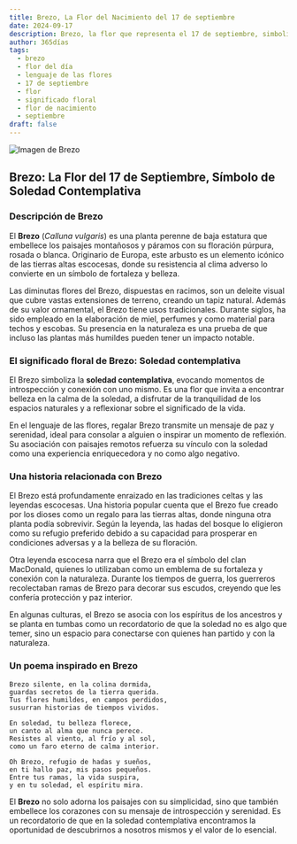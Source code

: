 ```yaml
---
title: Brezo, La Flor del Nacimiento del 17 de septiembre
date: 2024-09-17
description: Brezo, la flor que representa el 17 de septiembre, simboliza Soledad contemplativa. Descubre su fascinante historia, significado en el lenguaje de las flores y una poesía que celebra su belleza.
author: 365días
tags:
  - brezo
  - flor del día
  - lenguaje de las flores
  - 17 de septiembre
  - flor
  - significado floral
  - flor de nacimiento
  - septiembre
draft: false
---
```



![Imagen de Brezo](https://cdn.pixabay.com/photo/2015/11/04/09/33/erika-1022165_960_720.jpg#center)


## Brezo: La Flor del 17 de Septiembre, Símbolo de Soledad Contemplativa

### Descripción de Brezo

El **Brezo** (_Calluna vulgaris_) es una planta perenne de baja estatura que embellece los paisajes montañosos y páramos con su floración púrpura, rosada o blanca. Originario de Europa, este arbusto es un elemento icónico de las tierras altas escocesas, donde su resistencia al clima adverso lo convierte en un símbolo de fortaleza y belleza.

Las diminutas flores del Brezo, dispuestas en racimos, son un deleite visual que cubre vastas extensiones de terreno, creando un tapiz natural. Además de su valor ornamental, el Brezo tiene usos tradicionales. Durante siglos, ha sido empleado en la elaboración de miel, perfumes y como material para techos y escobas. Su presencia en la naturaleza es una prueba de que incluso las plantas más humildes pueden tener un impacto notable.

### El significado floral de Brezo: Soledad contemplativa

El Brezo simboliza la **soledad contemplativa**, evocando momentos de introspección y conexión con uno mismo. Es una flor que invita a encontrar belleza en la calma de la soledad, a disfrutar de la tranquilidad de los espacios naturales y a reflexionar sobre el significado de la vida.

En el lenguaje de las flores, regalar Brezo transmite un mensaje de paz y serenidad, ideal para consolar a alguien o inspirar un momento de reflexión. Su asociación con paisajes remotos refuerza su vínculo con la soledad como una experiencia enriquecedora y no como algo negativo.

### Una historia relacionada con Brezo

El Brezo está profundamente enraizado en las tradiciones celtas y las leyendas escocesas. Una historia popular cuenta que el Brezo fue creado por los dioses como un regalo para las tierras altas, donde ninguna otra planta podía sobrevivir. Según la leyenda, las hadas del bosque lo eligieron como su refugio preferido debido a su capacidad para prosperar en condiciones adversas y a la belleza de su floración.

Otra leyenda escocesa narra que el Brezo era el símbolo del clan MacDonald, quienes lo utilizaban como un emblema de su fortaleza y conexión con la naturaleza. Durante los tiempos de guerra, los guerreros recolectaban ramas de Brezo para decorar sus escudos, creyendo que les confería protección y paz interior.

En algunas culturas, el Brezo se asocia con los espíritus de los ancestros y se planta en tumbas como un recordatorio de que la soledad no es algo que temer, sino un espacio para conectarse con quienes han partido y con la naturaleza.

### Un poema inspirado en Brezo

```
Brezo silente, en la colina dormida,  
guardas secretos de la tierra querida.  
Tus flores humildes, en campos perdidos,  
susurran historias de tiempos vividos.

En soledad, tu belleza florece,  
un canto al alma que nunca perece.  
Resistes al viento, al frío y al sol,  
como un faro eterno de calma interior.

Oh Brezo, refugio de hadas y sueños,  
en ti hallo paz, mis pasos pequeños.  
Entre tus ramas, la vida suspira,  
y en tu soledad, el espíritu mira.
```

El **Brezo** no solo adorna los paisajes con su simplicidad, sino que también embellece los corazones con su mensaje de introspección y serenidad. Es un recordatorio de que en la soledad contemplativa encontramos la oportunidad de descubrirnos a nosotros mismos y el valor de lo esencial.

